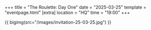 +++
title = "The Roulette: Day One"
date = "2025-03-25"
template = "eventpage.html"
[extra]
location = "HQ"
time = "19:00"
+++

{{ bigimg(src="/images/invitation-25-03-25.jpg") }}
